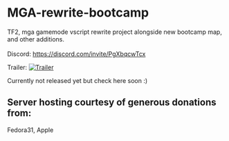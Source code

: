 # MGA-rewrite-bootcamp
TF2, mga gamemode vscript rewrite project alongside new bootcamp map, and other additions.\
\
Discord: https://discord.com/invite/PgXbqcwTcx

Trailer:
[![Trailer](https://img.youtube.com/vi/W6yJGJll1Co/maxresdefault.jpg)](https://youtu.be/W6yJGJll1Co)

Currently not released yet but check here soon :)


## Server hosting courtesy of generous donations from:
Fedora31, Apple
